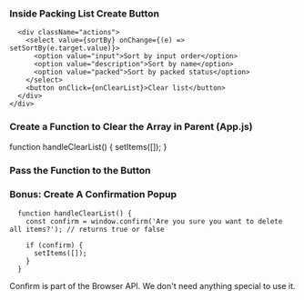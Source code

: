 ### Inside Packing List Create Button

      <div className="actions">
        <select value={sortBy} onChange={(e) => setSortBy(e.target.value)}>
          <option value="input">Sort by input order</option>
          <option value="description">Sort by name</option>
          <option value="packed">Sort by packed status</option>
        </select>
        <button onClick={onClearList}>Clear list</button>
      </div>
    </div>

### Create a Function to Clear the Array in Parent (App.js)

function handleClearList() {
setItems([]);
}

### Pass the Function to the Button

### Bonus: Create A Confirmation Popup

```
  function handleClearList() {
    const confirm = window.confirm('Are you sure you want to delete all items?'); // returns true or false

    if (confirm) {
      setItems([]);
    }
  }
```

<p>Confirm is part of the Browser API. We don't need anything special to use it.</p>
